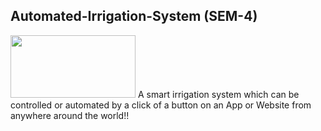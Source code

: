 ## Automated-Irrigation-System (SEM-4)
<img src="https://user-images.githubusercontent.com/109813112/234571425-1e505d78-b503-4cd2-9134-9eb14e4191fd.png" width="200" height="100" />
A smart irrigation system which can be controlled or automated by a click of a button on an App or Website from anywhere around the world!! 
